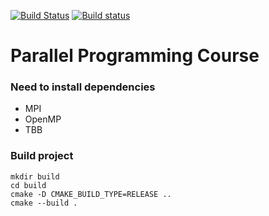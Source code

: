 [![Build Status](https://travis-ci.com/learning-process/parallel_programming_course.svg?branch=master)](https://travis-ci.com/learning-process/parallel_programming_course)
[![Build status](https://ci.appveyor.com/api/projects/status/t46nd9gyt7iirdy8/branch/master?svg=true)](https://ci.appveyor.com/project/allnes/parallel-programming-course/branch/master)
# Parallel Programming Course
### Need to install dependencies
* MPI
* OpenMP
* TBB
### Build project
```
mkdir build
cd build
cmake -D CMAKE_BUILD_TYPE=RELEASE ..
cmake --build .
```
